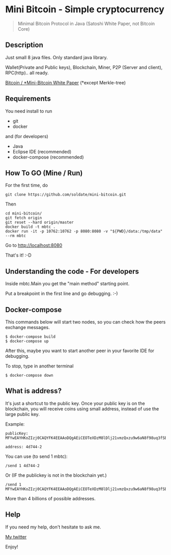 # Mini Bitcoin - Simple cryptocurrency
> Minimal Bitcoin Protocol in Java (Satoshi White Paper, not Bitcoin Core)

## Description
Just small 8 java files. Only standard java library.

Wallet(Private and Public keys), Blockchain, Miner, P2P (Server and client), RPC(http).. all ready.

[Bitcoin / *Mini-Bitcoin White Paper](https://bitcoin.org/bitcoin.pdf) (*except Merkle-tree)

## Requirements

You need install to run
* git
* docker

and (for developers)
* Java
* Eclipse IDE (recommended)
* docker-compose (recommended)

## How To GO (Mine / Run)

For the first time, do

```
git clone https://github.com/soldate/mini-bitcoin.git
```

Then

```
cd mini-bitcoin/
git fetch origin
git reset --hard origin/master
docker build -t mbtc .
docker run -it -p 10762:10762 -p 8080:8080 -v "${PWD}/data:/tmp/data" --rm mbtc
```

Go to [http://localhost:8080](http://localhost:8080)

That's it! :-D

## Understanding the code - For developers

Inside mbtc.Main you get the "main method" starting point.

Put a breakpoint in the first line and go debugging. :-)

## Docker-compose
This commands below will start two nodes, so you can check how the peers exchange messages. 

``` 
$ docker-compose build
$ docker-compose up
```

After this, maybe you want to start another peer in your favorite IDE for debugging.

To stop, type in another terminal

``` 
$ docker-compose down
```

## What is address?
It's just a shortcut to the public key. Once your public key is on the blockchain, you will receive coins using small 
address, instead of use the large public key.

Example: 

```
publicKey: MFYwEAYHKoZIzj0CAQYFK4EEAAoDQgAEiCEOTeXDzM8lDlj21vmzQxzu9w6aN8f98uq3fSBwBQtL627QBvH0Rk8xsT9leiYtByp815SNPEcxS0cFXEm4IA==

address: 4d744-2
```
You can use (to send 1 mbtc):

```
/send 1 4d744-2 
```

Or (IF the publickey is not in the blockchain yet.)

```
/send 1 MFYwEAYHKoZIzj0CAQYFK4EEAAoDQgAEiCEOTeXDzM8lDlj21vmzQxzu9w6aN8f98uq3fSBwBQtL627QBvH0Rk8xsT9leiYtByp815SNPEcxS0cFXEm4IA==
```

More than 4 billions of possible addresses.

## Help

If you need my help, don't hesitate to ask me.

[My twitter](https://twitter.com/_oliberal)

Enjoy!